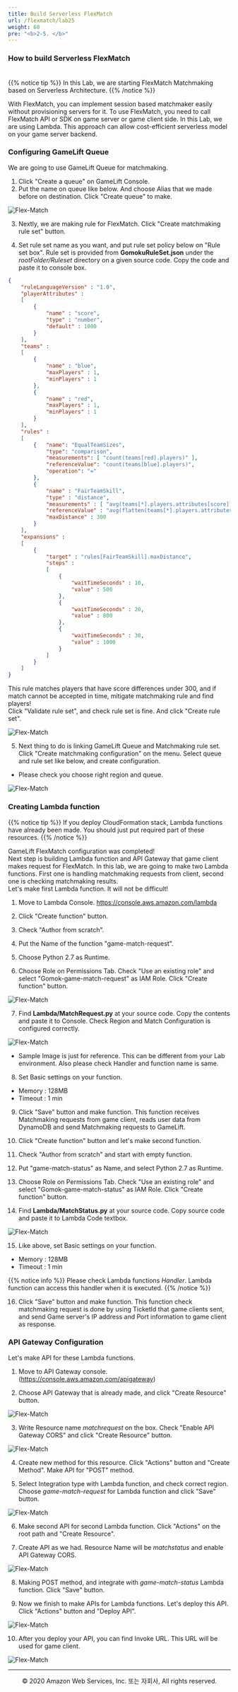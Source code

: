 ```yaml
---
title: Build Serverless FlexMatch
url: /flexmatch/lab25
weight: 60
pre: "<b>2-5. </b>"
---
```


### How to build Serverless FlexMatch<br/><br/>

{{% notice tip %}}
In this Lab, we are starting FlexMatch Matchmaking based on Serverless Architecture.
{{% /notice %}}

With FlexMatch, you can implement session based matchmaker easily without provisioning servers for it.
To use FlexMatch, you need to call FlexMatch API or SDK on game server or game client side.
In this Lab, we are using Lambda. This approach can allow cost-efficient serverless model on your game server backend.

### Configuring GameLift Queue

We are going to use GameLift Queue for matchmaking.

1. Click "Create a queue" on GameLift Console.
2. Put the name on queue like below. And choose Alias that we made before on destination. Click "Create queue" to make.

![Flex-Match](../../images/flexmatch/lab25/FlexMatch-1[en].png)

3. Nextly, we are making rule for FlexMatch. Click "Create matchmaking rule set" button.

4. Set rule set name as you want, and put rule set policy below on "Rule set box". Rule set is provided from **GomokuRuleSet.json** under the *rootFolder/Ruleset* directory on a given source code. Copy the code and paste it to console box.

```json
{
    "ruleLanguageVersion" : "1.0",
    "playerAttributes" :
    [
        {
            "name" : "score",
            "type" : "number",
            "default" : 1000
        }
    ],
    "teams" :
    [
        {
            "name" : "blue",
            "maxPlayers" : 1,
            "minPlayers" : 1
        },
        {
            "name" : "red",
            "maxPlayers" : 1,
            "minPlayers" : 1
        }
    ],
    "rules" :
    [
        {   "name": "EqualTeamSizes",
            "type": "comparison",
            "measurements": [ "count(teams[red].players)" ],
            "referenceValue": "count(teams[blue].players)",
            "operation": "="
        },
        {
            "name" : "FairTeamSkill",
            "type" : "distance",
            "measurements" : [ "avg(teams[*].players.attributes[score])" ],
            "referenceValue" : "avg(flatten(teams[*].players.attributes[score]))",
            "maxDistance" : 300
        }
    ],
    "expansions" :
    [
        {
            "target" : "rules[FairTeamSkill].maxDistance",
            "steps" :
            [
                {
                    "waitTimeSeconds" : 10,
                    "value" : 500
                },
                {
                    "waitTimeSeconds" : 20,
                    "value" : 800
                },
                {
                    "waitTimeSeconds" : 30,
                    "value" : 1000
                }
            ]
        }
    ]
}
```

This rule matches players that have score differences under 300, and if match cannot be accepted in time, mitigate matchmaking rule and find players!    
Click "Validate rule set", and check rule set is fine. And click "Create rule set".

![Flex-Match](../../images/flexmatch/lab25/FlexMatch-2[en].png)

5. Next thing to do is linking GameLift Queue and Matchmaking rule set. Click "Create matchmaking configuration" on the menu. Select queue and rule set like below, and create configuration.

* Please check you choose right region and queue.

![Flex-Match](../../images/flexmatch/lab25/FlexMatch-3[en].png)


### Creating Lambda function

{{% notice tip %}}
If you deploy CloudFormation stack, Lambda functions have already been made. You should just put required part of these resources.
{{% /notice %}}

GameLift FlexMatch configuration was completed!    
Next step is building Lambda function and API Gateway that game client makes request for FlexMatch.
In this lab, we are going to make two Lambda functions. First one is handling matchmaking requests from client, second one is checking matchmaking results.    
Let's make first Lambda function. It will not be difficult!

1. Move to Lambda Console. https://console.aws.amazon.com/lambda

2. Click "Create function" button.

3. Check "Author from scratch".

4. Put the Name of the function "game-match-request".

5. Choose Python 2.7 as Runtime.

6. Choose Role on Permissions Tab. Check "Use an existing role" and select "Gomok-game-match-request" as IAM Role. Click "Create function" button.

![Flex-Match](../../images/flexmatch/lab25/FlexMatch-4[en].png)

7. Find **Lambda/MatchRequest.py** at your source code. Copy the contents and paste it to Console. Check Region and Match Configuration is configured correctly.

![Flex-Match](../../images/flexmatch/lab25/FlexMatch-5.png)

* Sample Image is just for reference. This can be different from your Lab environment. Also please check Handler and function name is same.

8. Set Basic settings on your function.
- Memory : 128MB
- Timeout : 1 min

9. Click "Save" button and make function. This function receives Matchmaking requests from game client, reads user data from DynamoDB and send Matchmaking requests to GameLift.

10. Click "Create function" button and let's make second function.

11. Check "Author from scratch" and start with empty function.

12. Put "game-match-status" as Name, and select Python 2.7 as Runtime.

13. Choose Role on Permissions Tab. Check "Use an existing role" and select "Gomok-game-match-status" as IAM Role. Click "Create function" button.

14. Find **Lambda/MatchStatus.py** at your source code. Copy source code and paste it to Lambda Code textbox.

![Flex-Match](../../images/flexmatch/lab25/FlexMatch-6[en].png)

15. Like above, set Basic settings on your function.
- Memory : 128MB
- Timeout : 1 min

{{% notice info %}}
Please check Lambda functions *Handler*. Lambda function can access this handler when it is executed.
{{% /notice %}}

16. Click "Save" button and make function. This function check matchmaking request is done by using TicketId that game clients sent, and send Game server's IP address and Port information to game client as response.


### API Gateway Configuration

Let's make API for these Lambda functions.

1. Move to API Gateway console. (https://console.aws.amazon.com/apigateway)

2. Choose API Gateway that is already made, and click "Create Resource" button.

![Flex-Match](../../images/flexmatch/lab25/FlexMatch-7[en].png)

3. Write Resource name *matchrequest* on the box. Check "Enable API Gateway CORS" and click "Create Resource" button.

![Flex-Match](../../images/flexmatch/lab25/FlexMatch-8[en].png)

4. Create new method for this resource. Click "Actions" button and "Create Method". Make API for "POST" method.

5. Select Integration type with Lambda function, and check correct region. Choose *game-match-request* for Lambda function and click "Save" button.

![Flex-Match](../../images/flexmatch/lab25/FlexMatch-9[en].png)

6. Make second API for second Lambda function. Click "Actions" on the root path and "Create Resource".

7. Create API as we had. Resource Name will be *matchstatus* and enable API Gateway CORS.

![Flex-Match](../../images/flexmatch/lab25/FlexMatch-12[en].png)

8. Making POST method, and integrate with *game-match-status* Lambda function. Click "Save" button.

9. Now we finish to make APIs for Lambda functions. Let's deploy this API. Click "Actions" button and "Deploy API".

![Flex-Match](../../images/flexmatch/lab25/FlexMatch-10[en].png)

10. After you deploy your API, you can find Invoke URL. This URL will be used for game client.

![Flex-Match](../../images/flexmatch/lab25/FlexMatch-11[en].png)


---
<p align="center">
© 2020 Amazon Web Services, Inc. 또는 자회사, All rights reserved.
</p>

